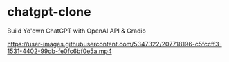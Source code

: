 # chatgpt-clone
Build Yo'own ChatGPT with OpenAI API &amp; Gradio


https://user-images.githubusercontent.com/5347322/207718196-c5fccff3-1531-4402-99db-fe0fc6bf0e5a.mp4

